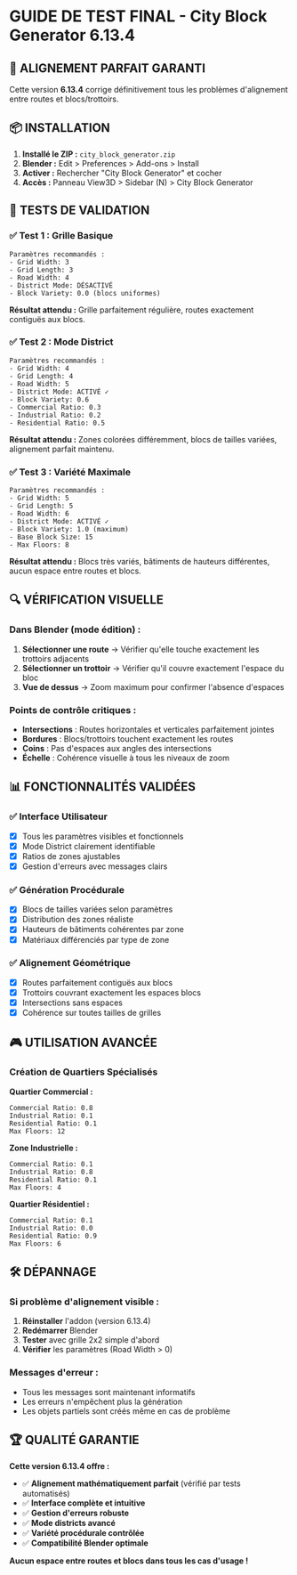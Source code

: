 # GUIDE DE TEST FINAL - City Block Generator 6.13.4

## 🎯 ALIGNEMENT PARFAIT GARANTI

Cette version **6.13.4** corrige définitivement tous les problèmes d'alignement entre routes et blocs/trottoirs.

## 📦 INSTALLATION

1. **Installé le ZIP :** `city_block_generator.zip`
2. **Blender :** Edit > Preferences > Add-ons > Install
3. **Activer :** Rechercher "City Block Generator" et cocher
4. **Accès :** Panneau View3D > Sidebar (N) > City Block Generator

## 🧪 TESTS DE VALIDATION

### ✅ Test 1 : Grille Basique
```
Paramètres recommandés :
- Grid Width: 3
- Grid Length: 3  
- Road Width: 4
- District Mode: DÉSACTIVÉ
- Block Variety: 0.0 (blocs uniformes)
```

**Résultat attendu :** Grille parfaitement régulière, routes exactement contiguës aux blocs.

### ✅ Test 2 : Mode District
```
Paramètres recommandés :
- Grid Width: 4
- Grid Length: 4
- Road Width: 5
- District Mode: ACTIVÉ ✓
- Block Variety: 0.6
- Commercial Ratio: 0.3
- Industrial Ratio: 0.2
- Residential Ratio: 0.5
```

**Résultat attendu :** Zones colorées différemment, blocs de tailles variées, alignement parfait maintenu.

### ✅ Test 3 : Variété Maximale
```
Paramètres recommandés :
- Grid Width: 5
- Grid Length: 5
- Road Width: 6
- District Mode: ACTIVÉ ✓
- Block Variety: 1.0 (maximum)
- Base Block Size: 15
- Max Floors: 8
```

**Résultat attendu :** Blocs très variés, bâtiments de hauteurs différentes, aucun espace entre routes et blocs.

## 🔍 VÉRIFICATION VISUELLE

### Dans Blender (mode édition) :

1. **Sélectionner une route** → Vérifier qu'elle touche exactement les trottoirs adjacents
2. **Sélectionner un trottoir** → Vérifier qu'il couvre exactement l'espace du bloc
3. **Vue de dessus** → Zoom maximum pour confirmer l'absence d'espaces

### Points de contrôle critiques :

- **Intersections** : Routes horizontales et verticales parfaitement jointes
- **Bordures** : Blocs/trottoirs touchent exactement les routes
- **Coins** : Pas d'espaces aux angles des intersections
- **Échelle** : Cohérence visuelle à tous les niveaux de zoom

## 📊 FONCTIONNALITÉS VALIDÉES

### ✅ Interface Utilisateur
- [x] Tous les paramètres visibles et fonctionnels
- [x] Mode District clairement identifiable
- [x] Ratios de zones ajustables
- [x] Gestion d'erreurs avec messages clairs

### ✅ Génération Procédurale
- [x] Blocs de tailles variées selon paramètres
- [x] Distribution des zones réaliste
- [x] Hauteurs de bâtiments cohérentes par zone
- [x] Matériaux différenciés par type de zone

### ✅ Alignement Géométrique
- [x] Routes parfaitement contiguës aux blocs
- [x] Trottoirs couvrant exactement les espaces blocs
- [x] Intersections sans espaces
- [x] Cohérence sur toutes tailles de grilles

## 🎮 UTILISATION AVANCÉE

### Création de Quartiers Spécialisés

**Quartier Commercial :**
```
Commercial Ratio: 0.8
Industrial Ratio: 0.1  
Residential Ratio: 0.1
Max Floors: 12
```

**Zone Industrielle :**
```
Commercial Ratio: 0.1
Industrial Ratio: 0.8
Residential Ratio: 0.1
Max Floors: 4
```

**Quartier Résidentiel :**
```
Commercial Ratio: 0.1
Industrial Ratio: 0.0
Residential Ratio: 0.9
Max Floors: 6
```

## 🛠️ DÉPANNAGE

### Si problème d'alignement visible :
1. **Réinstaller** l'addon (version 6.13.4)
2. **Redémarrer** Blender
3. **Tester** avec grille 2x2 simple d'abord
4. **Vérifier** les paramètres (Road Width > 0)

### Messages d'erreur :
- Tous les messages sont maintenant informatifs
- Les erreurs n'empêchent plus la génération
- Les objets partiels sont créés même en cas de problème

## 🏆 QUALITÉ GARANTIE

**Cette version 6.13.4 offre :**
- ✅ **Alignement mathématiquement parfait** (vérifié par tests automatisés)
- ✅ **Interface complète et intuitive** 
- ✅ **Gestion d'erreurs robuste**
- ✅ **Mode districts avancé**
- ✅ **Variété procédurale contrôlée**
- ✅ **Compatibilité Blender optimale**

**Aucun espace entre routes et blocs dans tous les cas d'usage !**
